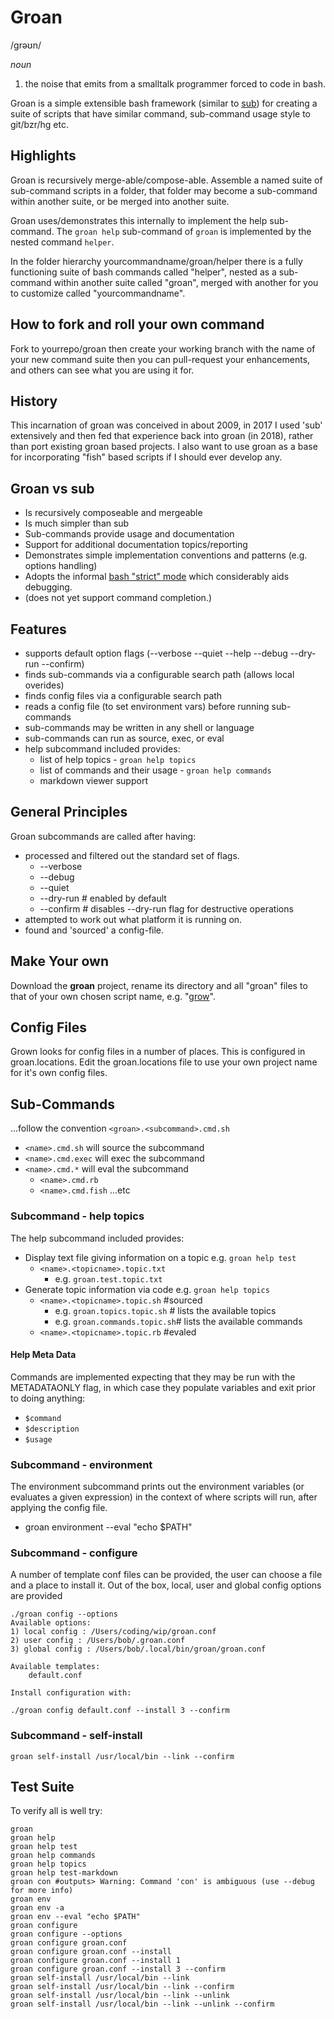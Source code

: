 # Groan

/ɡrəʊn/

_noun_
	
1. the noise that emits from a smalltalk programmer forced to code in bash. 

Groan is a simple extensible bash framework (similar to [sub](https://github.com/basecamp/sub))
for creating a suite of scripts that have similar command, sub-command usage style to git/bzr/hg etc. 

## Highlights

Groan is recursively merge-able/compose-able. Assemble a named suite of sub-command scripts in a folder, 
that folder may become a sub-command within another suite, or be merged into another suite.

Groan uses/demonstrates this internally to implement the help sub-command. 
The `groan help` sub-command of `groan` is implemented by the nested command `helper`. 

In the folder hierarchy yourcommandname/groan/helper there is a fully functioning suite of 
bash commands called "helper", nested as a sub-command within another suite called "groan", 
merged with another for you to customize called "yourcommandname". 

## How to fork and roll your own command

Fork to yourrepo/groan then create your working branch with the name of your new command suite
then you can pull-request your enhancements, and others can see what you are using it for.

## History

This incarnation of groan was conceived in about 2009, in 2017 I used 'sub' extensively 
and then fed that experience back into groan (in 2018), rather than port existing groan
based projects. I also want to use groan as a base for incorporating "fish" based scripts
if I should ever develop any.

## Groan vs sub

* Is recursively composeable and mergeable
* Is much simpler than sub
* Sub-commands provide usage and documentation
* Support for additional documentation topics/reporting
* Demonstrates simple implementation conventions and patterns (e.g. options handling)
* Adopts the informal [bash "strict" mode](http://redsymbol.net/articles/unofficial-bash-strict-mode/) which considerably aids debugging.
* (does not yet support command completion.)

## Features

* supports default option flags (--verbose --quiet --help --debug --dry-run --confirm)
* finds sub-commands via a configurable search path (allows local overides)
* finds config files via a configurable search path
* reads a config file (to set environment vars) before running sub-commands
* sub-commands may be written in any shell or language
* sub-commands can run as source, exec, or eval
* help subcommand included provides:
	* list of help topics - `groan help topics`
	* list of commands and their usage - `groan help commands`
	* markdown viewer support
	
## General Principles

Groan subcommands are called after having:

* processed and filtered out the standard set of flags.
	* --verbose
	* --debug
	* --quiet
	* --dry-run  # enabled by default
	* --confirm  # disables --dry-run flag for destructive operations
* attempted to work out what platform it is running on. 
* found and 'sourced' a config-file.

## Make Your own

Download the __groan__ project, rename its directory and all "groan" files to that of your own chosen script name, e.g. "[grow](https://launchpad.net/grow)". 

## Config Files

Grown looks for config files in a number of places. This is configured in groan.locations. Edit the groan.locations file to use your own project name for it's own config files.

## Sub-Commands

...follow the convention `<groan>.<subcommand>.cmd.sh`

* `<name>.cmd.sh` will source the subcommand
* `<name>.cmd.exec` will exec the subcommand
* `<name>.cmd.*` will eval the subcommand
	* `<name>.cmd.rb`
	* `<name>.cmd.fish` ...etc

### Subcommand - help topics

The help subcommand included provides:

* Display text file giving information on a topic e.g. `groan help test`
	* `<name>.<topicname>.topic.txt`
		* e.g. `groan.test.topic.txt`    
* Generate topic information via code e.g. `groan help topics`
	* `<name>.<topicname>.topic.sh` #sourced
		* e.g. `groan.topics.topic.sh` # lists the available topics
		* e.g. `groan.commands.topic.sh`# lists the available commands
	* `<name>.<topicname>.topic.rb` #evaled

#### Help Meta Data

Commands are implemented expecting that they may be run with the METADATAONLY flag, in which case they populate variables and exit prior to doing anything:

* `$command`
* `$description`
* `$usage`

### Subcommand - environment

The environment subcommand prints out the environment variables (or evaluates a given expression) in the context of where scripts will run, after applying the config file.

* groan environment --eval "echo $PATH"

### Subcommand - configure

A number of template conf files can be provided, the user can choose a file and a place to install it. Out of the box, local, user and global config options are provided

    ./groan config --options
    Available options:
    1) local config : /Users/coding/wip/groan.conf
    2) user config : /Users/bob/.groan.conf
    3) global config : /Users/bob/.local/bin/groan/groan.conf
       
    Available templates:
        default.conf
        
    Install configuration with:
    
    ./groan config default.conf --install 3 --confirm 
        
### Subcommand - self-install

    groan self-install /usr/local/bin --link --confirm

## Test Suite

To verify all is well try:

    groan
    groan help
    groan help test
    groan help commands
    groan help topics
    groan help test-markdown
    groan con #outputs> Warning: Command 'con' is ambiguous (use --debug for more info)
    groan env
    groan env -a
    groan env --eval "echo $PATH"
    groan configure
    groan configure --options
    groan configure groan.conf
    groan configure groan.conf --install
    groan configure groan.conf --install 1
    groan configure groan.conf --install 3 --confirm
    groan self-install /usr/local/bin --link 
    groan self-install /usr/local/bin --link --confirm
    groan self-install /usr/local/bin --link --unlink 
    groan self-install /usr/local/bin --link --unlink --confirm
    
    